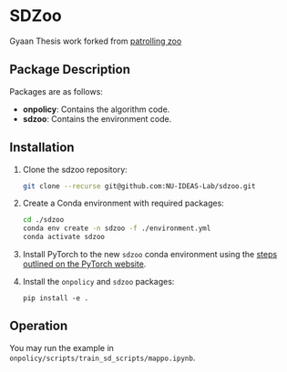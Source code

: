 # SDZoo

<!-- This repository contains the policy/training code for the paper, "Graph Neural Network-based Multi-agent Reinforcement Learning for Resilient Distributed Coordination of Multi-Robot Systems", by Anthony Goeckner, Yueyuan Sui, Nicolas Martinet, Xinliang Li, and Qi Zhu of Northwestern University in Evanston, Illinois. -->

Gyaan Thesis work forked from [patrolling zoo](https://github.com/NU-IDEAS-Lab/patrolling_zoo)

## Package Description
Packages are as follows:

 * **onpolicy**: Contains the algorithm code.
 * **sdzoo**: Contains the environment code.

## Installation

 1) Clone the sdzoo repository:
    ```bash
    git clone --recurse git@github.com:NU-IDEAS-Lab/sdzoo.git
    ```

 2) Create a Conda environment with required packages:
    ```bash
    cd ./sdzoo
    conda env create -n sdzoo -f ./environment.yml
    conda activate sdzoo
    ```

 3) Install PyTorch to the new `sdzoo` conda environment using the [steps outlined on the PyTorch website](https://pytorch.org/get-started/locally/).

 4) Install the `onpolicy` and `sdzoo` packages:
    ```
    pip install -e .
    ```

## Operation

You may run the example in `onpolicy/scripts/train_sd_scripts/mappo.ipynb`.